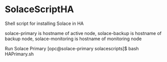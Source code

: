# SolaceScriptHA

Shell script for installing Solace in HA

solace-primary is hostname of active node, solace-backup is hostname of backup node, solace-monitoring is hostname of monitoring node

Run Solace Primary
[opc@solace-primary solacescripts]$ bash HAPrimary.sh
